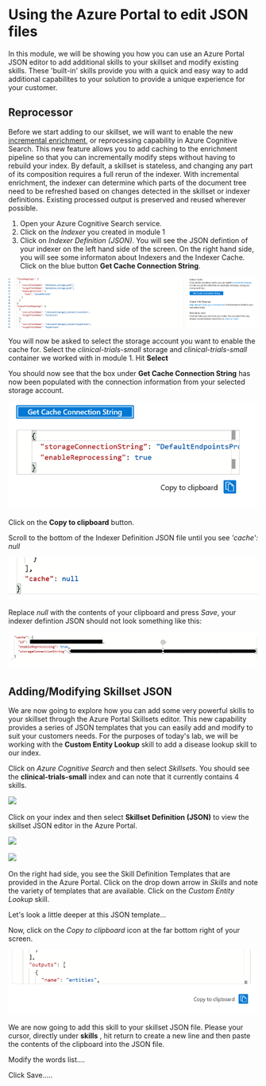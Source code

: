 # Using the Azure Portal to edit JSON files

In this module, we will be showing you how you can use an Azure Portal JSON editor to add additional skills to your skillset and modify existing skills.  These 'built-in' skills provide you with a quick and easy way to add additional capabilites to your solution to provide a unique experience for your customer.

## Reprocessor

Before we start adding to our skillset, we will want to enable the new [incremental enrichment](https://docs.microsoft.com/en-us/azure/search/search-howto-incremental-index), or reprocessing capability in Azure Cognitive Search.  This new feature allows you to add caching to the enrichment pipeline so that you can incrementally modify steps without having to rebuild your index.  By default, a skillset is stateless, and changing any part of its composition requires a full rerun of the indexer. With incremental enrichment, the indexer can determine which parts of the document tree need to be refreshed based on changes detected in the skillset or indexer definitions. Existing processed output is preserved and reused wherever possible.

1. Open your Azure Cognitive Search service.
2. Click on the *Indexer* you created in module 1
3. Click on *Indexer Definition (JSON)*.  You will see the JSON defintion of your indexer on the left hand side of the screen.  On the right hand side, you will see some informaton about Indexers and the Indexer Cache.  Click on the blue button **Get Cache Connection String**.

![](images/cachestring.png)

You will now be asked to select the storage account you want to enable the cache for.  Select the *clinical-trials-small* storage and *clinical-trials-small* container we worked with in module 1.  Hit **Select**

You should now see that the box under **Get Cache Connection String** has now been populated with the connection information from your selected storage account.

![](images/cachestring2.png)

Click on the **Copy to clipboard** button.

Scroll to the bottom of the Indexer Definition JSON file until you see *'cache': null*

![](images/cachenull.png)

Replace *null* with the contents of your clipboard and press *Save*, your indexer defintion JSON should not look something like this:

![](images/cachetrue.png)

## Adding/Modifying Skillset JSON

We are now going to explore how you can add some very powerful skills to your skillset through the Azure Portal Skillsets editor.  This new capability provides a series of JSON templates that you can easily add and modify to suit your customers needs.  For the purposes of today's lab, we will be working with the **Custom Entity Lookup** skill to add a disease lookup skill to our index.

Click on *Azure Cognitive Search* and then select *Skillsets*.  You should see the **clinical-trials-small** index and can note that it currently contains 4 skills.

![](images/skillset1.png)

Click on your index and then select **Skillset Definition (JSON)** to view the skillset JSON editor in the Azure Portal.

![](images/skillset2.png)

![](images/json1.png)

On the right had side,  you see the Skill Definition Templates that are provided in the Azure Portal.  Click on the drop down arrow in *Skills* and note the variety of templates that are available.  Click on the *Custom Entity Lookup* skill.

Let's look a little deeper at this JSON template...

Now, click on the *Copy to clipboard* icon at the far bottom right of your screen.

![](images/clipboard.png)

We are now going to add this skill to your skillset JSON file.  Please your cursor, directly under **skills** , hit return to create a new line and then paste the contents of the clipboard into the JSON file.

Modify the words list....

Click Save.....
